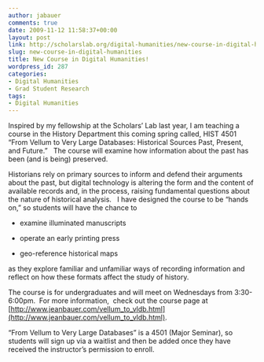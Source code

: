 ```yaml
---
author: jabauer
comments: true
date: 2009-11-12 11:58:37+00:00
layout: post
link: http://scholarslab.org/digital-humanities/new-course-in-digital-humanities/
slug: new-course-in-digital-humanities
title: New Course in Digital Humanities!
wordpress_id: 287
categories:
- Digital Humanities
- Grad Student Research
tags:
- Digital Humanities
---
```


Inspired by my fellowship at the Scholars’ Lab last year, I am teaching a course in the History Department this coming spring called, HIST 4501 “From Vellum to Very Large Databases: Historical Sources Past, Present, and Future.”   The course will examine how information about the past has been (and is being) preserved.

Historians rely on primary sources to inform and defend their arguments about the past, but digital technology is altering the form and the content of available records and, in the process, raising fundamental questions about the nature of historical analysis.   I have designed the course to be “hands on,” so students will have the chance to



	
  * examine illuminated manuscripts

	
  * operate an early printing press

	
  * geo-reference historical maps


as they explore familiar and unfamiliar ways of recording information and reflect on how these formats affect the study of history.

The course is for undergraduates and will meet on Wednesdays from 3:30-6:00pm.  For more information,  check out the course page at [http://www.jeanbauer.com/vellum_to_vldb.html](http://www.jeanbauer.com/vellum_to_vldb.html).

“From Vellum to Very Large Databases” is a 4501 (Major Seminar), so students will sign up via a waitlist and then be added once they have received the instructor’s permission to enroll.
